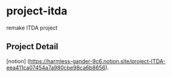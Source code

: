 # project-itda
remake ITDA project

## Project Detail
[notion] (https://harmless-gander-9c6.notion.site/project-ITDA-eea411ca07454a7a980cbe98ca6b8656).
